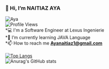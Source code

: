 ### 👋 Hi, I’m NAITIAZ AYA</br>
![Aya](https://media.giphy.com/media/LMcB8XospGZO8UQq87/giphy.gif)</br>
![Profile Views](https://gpvc.arturio.dev/naitiaz-aya)</br>
*💻 I'm a Software Engineer at Lexus Ingenierie </br>
*🌱 I’m currently learning JAVA Language</br>
*📫 How to reach me **Ayanaitiaz1@gmail.com**</br>
</br>
[![Top Langs](https://github-readme-stats.vercel.app/api/top-langs/?username=naitiaz-aya&layout=compact)](https://github.com/anuraghazra/github-readme-stats)</br>
![Anurag's GitHub stats](https://github-readme-stats.vercel.app/api?username=FIKRILaila&show_icons=true&locale=en)</br>
